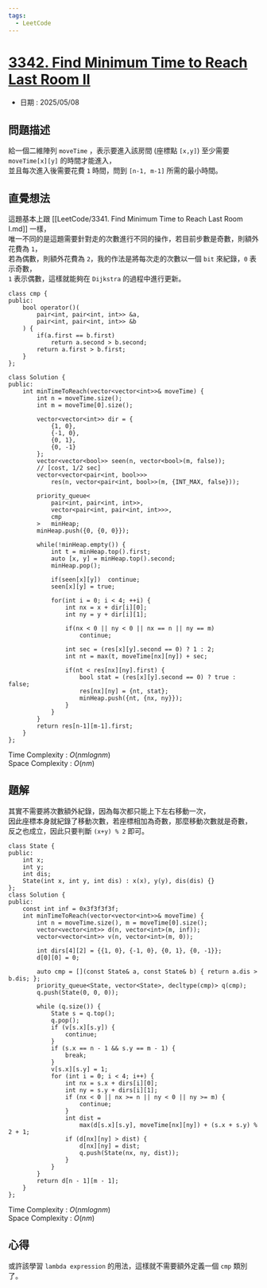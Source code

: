 ```yaml
---
tags:
  - LeetCode
---
```


# [3342. Find Minimum Time to Reach Last Room II](https://leetcode.com/problems/find-minimum-time-to-reach-last-room-ii/description/)  

+ 日期 : 2025/05/08  

## 問題描述  

給一個二維陣列 `moveTime` ，表示要進入該房間 (座標點 `[x,y]`) 至少需要 `moveTime[x][y]` 的時間才能進入，  
並且每次進入後需要花費 `1` 時間，問到 `[n-1, m-1]` 所需的最小時間。  

## 直覺想法  

這題基本上跟 [[LeetCode/3341. Find Minimum Time to Reach Last Room I.md]] 一樣，  
唯一不同的是這題需要針對走的次數進行不同的操作，若目前步數是奇數，則額外花費為 `1`，  
若為偶數，則額外花費為 `2`，我的作法是將每次走的次數以一個 `bit` 來紀錄，`0` 表示奇數，  
`1` 表示偶數，這樣就能夠在 `Dijkstra` 的過程中進行更新。  

```cpp=
class cmp {
public:
    bool operator()(
        pair<int, pair<int, int>> &a,
        pair<int, pair<int, int>> &b
    ) {
        if(a.first == b.first)
            return a.second > b.second;
        return a.first > b.first;
    }
};

class Solution {
public:
    int minTimeToReach(vector<vector<int>>& moveTime) {
        int n = moveTime.size();
        int m = moveTime[0].size();

        vector<vector<int>> dir = {
            {1, 0},
            {-1, 0},
            {0, 1},
            {0, -1}
        };
        vector<vector<bool>> seen(n, vector<bool>(m, false));
        // [cost, 1/2 sec]
        vector<vector<pair<int, bool>>> 
            res(n, vector<pair<int, bool>>(m, {INT_MAX, false}));
        
        priority_queue<
            pair<int, pair<int, int>>,
            vector<pair<int, pair<int, int>>>,
            cmp
        >   minHeap;
        minHeap.push({0, {0, 0}});

        while(!minHeap.empty()) {
            int t = minHeap.top().first;
            auto [x, y] = minHeap.top().second;
            minHeap.pop();

            if(seen[x][y])  continue;
            seen[x][y] = true;

            for(int i = 0; i < 4; ++i) {
                int nx = x + dir[i][0];
                int ny = y + dir[i][1];

                if(nx < 0 || ny < 0 || nx == n || ny == m)
                    continue;
                
                int sec = (res[x][y].second == 0) ? 1 : 2;
                int nt = max(t, moveTime[nx][ny]) + sec;

                if(nt < res[nx][ny].first) {
                    bool stat = (res[x][y].second == 0) ? true : false;
                    res[nx][ny] = {nt, stat};
                    minHeap.push({nt, {nx, ny}});
                }
            }
        }
        return res[n-1][m-1].first;
    }
};
```

Time Complexity : $O(nm lognm)$  
Space Complexity : $O(nm)$  

## 題解  

其實不需要將次數額外紀錄，因為每次都只能上下左右移動一次，  
因此座標本身就紀錄了移動次數，若座標相加為奇數，那麼移動次數就是奇數，  
反之也成立，因此只要判斷 `(x+y) % 2` 即可。  

```cpp=
class State {
public:
    int x;
    int y;
    int dis;
    State(int x, int y, int dis) : x(x), y(y), dis(dis) {}
};
class Solution {
public:
    const int inf = 0x3f3f3f3f;
    int minTimeToReach(vector<vector<int>>& moveTime) {
        int n = moveTime.size(), m = moveTime[0].size();
        vector<vector<int>> d(n, vector<int>(m, inf));
        vector<vector<int>> v(n, vector<int>(m, 0));

        int dirs[4][2] = {{1, 0}, {-1, 0}, {0, 1}, {0, -1}};
        d[0][0] = 0;

        auto cmp = [](const State& a, const State& b) { return a.dis > b.dis; };
        priority_queue<State, vector<State>, decltype(cmp)> q(cmp);
        q.push(State(0, 0, 0));

        while (q.size()) {
            State s = q.top();
            q.pop();
            if (v[s.x][s.y]) {
                continue;
            }
            if (s.x == n - 1 && s.y == m - 1) {
                break;
            }
            v[s.x][s.y] = 1;
            for (int i = 0; i < 4; i++) {
                int nx = s.x + dirs[i][0];
                int ny = s.y + dirs[i][1];
                if (nx < 0 || nx >= n || ny < 0 || ny >= m) {
                    continue;
                }
                int dist =
                    max(d[s.x][s.y], moveTime[nx][ny]) + (s.x + s.y) % 2 + 1;
                if (d[nx][ny] > dist) {
                    d[nx][ny] = dist;
                    q.push(State(nx, ny, dist));
                }
            }
        }
        return d[n - 1][m - 1];
    }
};
```

Time Complexity : $O(nm lognm)$  
Space Complexity : $O(nm)$  

## 心得  

或許該學習 `lambda expression` 的用法，這樣就不需要額外定義一個 `cmp` 類別了。  
